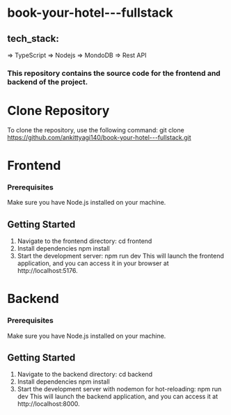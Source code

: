 # book-your-hotel---fullstack
## tech_stack:
=> TypeScript
=> Nodejs
=> MondoDB
=> Rest API

### This repository contains the source code for the frontend and backend of the project.

# Clone Repository
To clone the repository, use the following command:
git clone https://github.com/ankittyagi140/book-your-hotel---fullstack.git

# Frontend
### Prerequisites
Make sure you have Node.js installed on your machine.

## Getting Started
1. Navigate to the frontend directory:
    cd frontend
2. Install dependencies
    npm install
3. Start the development server:
    npm run dev
This will launch the frontend application, and you can access it in your browser at http://localhost:5176.

# Backend
### Prerequisites
Make sure you have Node.js installed on your machine.

## Getting Started
1. Navigate to the backend directory:
    cd backend
2. Install dependencies
    npm install
4. Start the development server with nodemon for hot-reloading:
    npm run dev
This will launch the backend application, and you can access it at http://localhost:8000.



